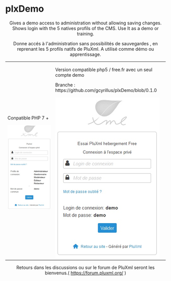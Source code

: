 # plxDemo
<center>
Gives a demo access to administration without allowing saving changes. Shows login with the 5 natives profils of the CMS. Use It as a demo or training.

Donne accés à l'administration sans possibilités de sauvegardes , en reprenant les 5 profils natifs de PluXml. A utilisé comme démo ou apprentissage.

<table><tr><td><p>Conpatible PHP 7 + </p><img src="https://github.com/gcyrillus/plxDemo/blob/main/adminDemo.jpg?raw=true"></td><td><p>Version compatible php5 / free.fr avec un seul compte demo</p>
  <p>Branche : https://github.com/gcyrillus/plxDemo/blob/0.1.0</p>
  <img src="https://github.com/gcyrillus/plxDemo/blob/0.1.0/adminDemoFreeFr.jpg?raw=true">
  </td></tr></table>

Retours dans les discussions ou sur le forum de PluXml seront les bienvenus.( https://forum.pluxml.org/ )</center>
